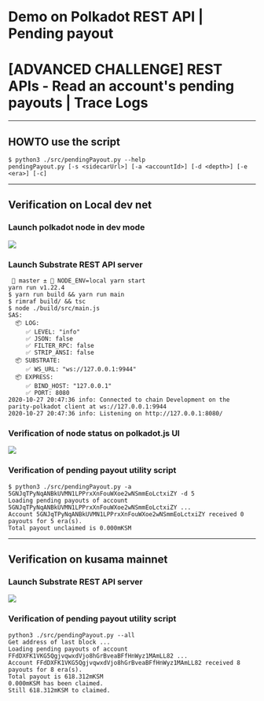 # Demo on Polkadot REST API | Pending payout

# [ADVANCED CHALLENGE] REST APIs - Read an account's pending payouts | Trace Logs

---

## HOWTO use the script

```shell
$ python3 ./src/pendingPayout.py --help
pendingPayout.py [-s <sidecarUrl>] [-a <accountId>] [-d <depth>] [-e <era>] [-c]

```

---

## Verification on Local dev net

### Launch polkadot node in dev mode

![](https://i.imgur.com/OIb1Yg7.png)

### Launch Substrate REST API server

```shell
  master ±  NODE_ENV=local yarn start
yarn run v1.22.4
$ yarn run build && yarn run main
$ rimraf build/ && tsc
$ node ./build/src/main.js
SAS:
  📦 LOG:
     ✅ LEVEL: "info"
     ✅ JSON: false
     ✅ FILTER_RPC: false
     ✅ STRIP_ANSI: false
  📦 SUBSTRATE:
     ✅ WS_URL: "ws://127.0.0.1:9944"
  📦 EXPRESS:
     ✅ BIND_HOST: "127.0.0.1"
     ✅ PORT: 8080
2020-10-27 20:47:36 info: Connected to chain Development on the parity-polkadot client at ws://127.0.0.1:9944
2020-10-27 20:47:36 info: Listening on http://127.0.0.1:8080/
```

### Verification of node status on polkadot.js UI

![](https://i.imgur.com/Qy8ShGh.png)

### Verification of pending payout utility script

```shell
$ python3 ./src/pendingPayout.py -a 5GNJqTPyNqANBkUVMN1LPPrxXnFouWXoe2wNSmmEoLctxiZY -d 5
Loading pending payouts of account 5GNJqTPyNqANBkUVMN1LPPrxXnFouWXoe2wNSmmEoLctxiZY ...
Account 5GNJqTPyNqANBkUVMN1LPPrxXnFouWXoe2wNSmmEoLctxiZY received 0 payouts for 5 era(s).
Total payout unclaimed is 0.000mKSM
```


---

## Verification on kusama mainnet

### Launch Substrate REST API server

![](https://i.imgur.com/91gC3lt.png)

### Verification of pending payout utility script

```shell
python3 ./src/pendingPayout.py --all
Get address of last block ...
Loading pending payouts of account FFdDXFK1VKG5QgjvqwxdVjo8hGrBveaBFfHnWyz1MAmLL82 ...
Account FFdDXFK1VKG5QgjvqwxdVjo8hGrBveaBFfHnWyz1MAmLL82 received 8 payouts for 8 era(s).
Total payout is 618.312mKSM
0.000mKSM has been claimed.
Still 618.312mKSM to claimed.
```
